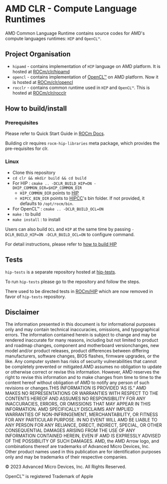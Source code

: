 # AMD CLR - Compute Language Runtimes

AMD Common Language Runtime contains source codes for AMD's compute languages runtimes: `HIP` and `OpenCL™`.

## Project Organisation

- `hipamd` - contains implementation of `HIP` language on AMD platform. It is hosted at [ROCm/clr/hipamd](https://github.com/ROCm/clr/tree/develop/hipamd)
- `opencl` - contains implementation of [OpenCL™](https://www.khronos.org/opencl/) on AMD platform. Now it is hosted at [ROCm/clr/opencl](https://github.com/ROCm/clr/tree/develop/opencl)
- `rocclr` - contains common runtime used in `HIP` and `OpenCL™`. This is hosted at [ROCm/clr/rocclr](https://github.com/ROCm/clr/tree/develop/rocclr)

## How to build/install

### Prerequisites

Please refer to Quick Start Guide in [ROCm Docs](https://rocm.docs.amd.com/projects/install-on-linux/en/latest/tutorial/quick-start.html).

Building clr requires `rocm-hip-libraries` meta package, which provides the pre-requisites for clr.

### Linux

- Clone this repository
- `cd clr && mkdir build && cd build`
- For HIP : `cmake .. -DCLR_BUILD_HIP=ON -DHIP_COMMON_DIR=$HIP_COMMON_DIR`
  - `HIP_COMMON_DIR` points to [HIP](https://github.com/ROCm/HIP)
  - `HIPCC_BIN_DIR` points to [HIPCC](https://github.com/ROCm/HIPCC)'s bin folder. If not provided, it defaults to `/opt/rocm/bin`.
- For OpenCL™ : `cmake .. -DCLR_BUILD_OCL=ON`
- `make` : to build
- `make install` : to install

Users can also build `OCL` and `HIP` at the same time by passing `-DCLR_BUILD_HIP=ON -DCLR_BUILD_OCL=ON` to configure command.

For detail instructions, please refer to [how to build HIP](https://github.com/ROCm/HIP/blob/develop/docs/developer_guide/build.md)

## Tests

`hip-tests` is a separate repository hosted at [hip-tests](https://github.com/ROCm/hip-tests).

To run `hip-tests` please go to the repository and follow the steps.

There used to be directed tests in [ROCm/HIP](https://github.com/ROCm/HIP) which are now removed in favor of `hip-tests` repository.

## Disclaimer

The information presented in this document is for informational purposes only and may contain technical inaccuracies, omissions, and typographical errors. The information contained herein is subject to change and may be rendered inaccurate for many reasons, including but not limited to product and roadmap changes, component and motherboard versionchanges, new model and/or product releases, product differences between differing manufacturers, software changes, BIOS flashes, firmware upgrades, or the like. Any computer system has risks of security vulnerabilities that cannot be completely prevented or mitigated.AMD assumes no obligation to update or otherwise correct or revise this information. However, AMD reserves the right to revise this information and to make changes from time to time to the content hereof without obligation of AMD to notify any person of such revisions or changes.THIS INFORMATION IS PROVIDED ‘AS IS.” AMD MAKES NO REPRESENTATIONS OR WARRANTIES WITH RESPECT TO THE CONTENTS HEREOF AND ASSUMES NO RESPONSIBILITY FOR ANY INACCURACIES, ERRORS, OR OMISSIONS THAT MAY APPEAR IN THIS INFORMATION. AMD SPECIFICALLY DISCLAIMS ANY IMPLIED WARRANTIES OF NON-INFRINGEMENT, MERCHANTABILITY, OR FITNESS FOR ANY PARTICULAR PURPOSE. IN NO EVENT WILL AMD BE LIABLE TO ANY PERSON FOR ANY RELIANCE, DIRECT, INDIRECT, SPECIAL, OR OTHER CONSEQUENTIAL DAMAGES ARISING FROM THE USE OF ANY INFORMATION CONTAINED HEREIN, EVEN IF AMD IS EXPRESSLY ADVISED OF THE POSSIBILITY OF SUCH DAMAGES. AMD, the AMD Arrow logo, and combinations thereof are trademarks of Advanced Micro Devices, Inc. Other product names used in this publication are for identification purposes only and may be trademarks of their respective companies.

© 2023 Advanced Micro Devices, Inc. All Rights Reserved.

OpenCL™ is registered Trademark of Apple
